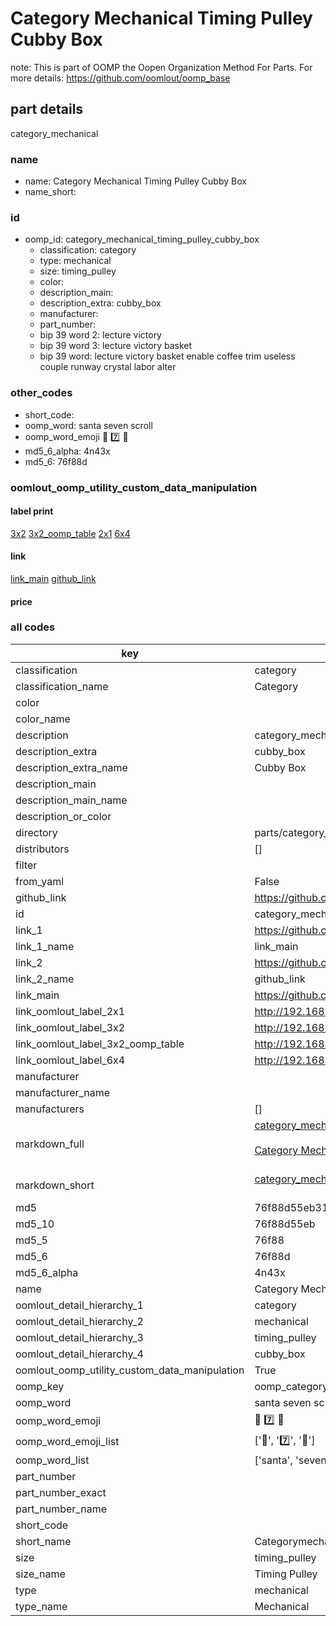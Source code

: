 # Category Mechanical Timing Pulley Cubby Box  

note: This is part of OOMP the Oopen Organization Method For Parts. For more details: https://github.com/oomlout/oomp_base

##  part details



category_mechanical

### name
* name: Category Mechanical Timing Pulley Cubby Box
* name_short: 
### id
* oomp_id: category_mechanical_timing_pulley_cubby_box
  * classification: category
  * type: mechanical
  * size: timing_pulley
  * color: 
  * description_main: 
  * description_extra: cubby_box
  * manufacturer: 
  * part_number: 
  * bip 39 word 2: lecture victory
  * bip 39 word 3: lecture victory basket
  * bip 39 word: lecture victory basket enable coffee trim useless couple runway crystal labor alter

### other_codes
* short_code: 
* oomp_word: santa seven scroll
* oomp_word_emoji :santa: :seven: :scroll:
* md5_6_alpha: 4n43x
* md5_6: 76f88d






### oomlout_oomp_utility_custom_data_manipulation
#### label print
[3x2](http://192.168.1.245:1112/?label=oomp%204n43x)
[3x2_oomp_table](http://192.168.1.107:1112/?label=oomp%204n43x)
[2x1](http://192.168.1.242:1112/?label=oomp%204n43x)
[6x4](http://192.168.1.55:1112/?label=oomp%204n43x)    

#### link

[link_main](https://github.com/oomlout/oomlout_oomp_current_version_messy/tree/main/parts/category_mechanical_timing_pulley_cubby_box) [github_link](https://github.com/oomlout/oomlout_oomp_part_src/tree/main/parts/category_mechanical_timing_pulley_cubby_box)                             

#### price







### all codes 
| key | value |  
| --- | --- |  
| classification | category |  
| classification_name | Category |  
| color |  |  
| color_name |  |  
| description | category_mechanical |  
| description_extra | cubby_box |  
| description_extra_name | Cubby Box |  
| description_main |  |  
| description_main_name |  |  
| description_or_color |   |  
| directory | parts/category_mechanical_timing_pulley_cubby_box |  
| distributors | [] |  
| filter |  |  
| from_yaml | False |  
| github_link | https://github.com/oomlout/oomlout_oomp_part_src/tree/main/parts/category_mechanical_timing_pulley_cubby_box |  
| id | category_mechanical_timing_pulley_cubby_box |  
| link_1 | https://github.com/oomlout/oomlout_oomp_current_version_messy/tree/main/parts/category_mechanical_timing_pulley_cubby_box |  
| link_1_name | link_main |  
| link_2 | https://github.com/oomlout/oomlout_oomp_part_src/tree/main/parts/category_mechanical_timing_pulley_cubby_box |  
| link_2_name | github_link |  
| link_main | https://github.com/oomlout/oomlout_oomp_current_version_messy/tree/main/parts/category_mechanical_timing_pulley_cubby_box |  
| link_oomlout_label_2x1 | http://192.168.1.242:1112/?label=oomp%204n43x |  
| link_oomlout_label_3x2 | http://192.168.1.245:1112/?label=oomp%204n43x |  
| link_oomlout_label_3x2_oomp_table | http://192.168.1.107:1112/?label=oomp%204n43x |  
| link_oomlout_label_6x4 | http://192.168.1.55:1112/?label=oomp%204n43x |  
| manufacturer |  |  
| manufacturer_name |  |  
| manufacturers | [] |  
| markdown_full | [category_mechanical_timing_pulley_cubby_box](https://github.com/oomlout/oomlout_oomp_current_version_messy/tree/main/parts/category_mechanical_timing_pulley_cubby_box)<br>[](https://github.com/oomlout/oomlout_oomp_current_version_messy/tree/main/parts/category_mechanical_timing_pulley_cubby_box)<br>[Category Mechanical Timing Pulley Cubby Box](https://github.com/oomlout/oomlout_oomp_current_version_messy/tree/main/parts/category_mechanical_timing_pulley_cubby_box)<br><br> |  
| markdown_short | [category_mechanical_timing_pulley_cubby_box](https://github.com/oomlout/oomlout_oomp_current_version_messy/tree/main/parts/category_mechanical_timing_pulley_cubby_box)<br><br> |  
| md5 | 76f88d55eb313e03a2969494267cebf8 |  
| md5_10 | 76f88d55eb |  
| md5_5 | 76f88 |  
| md5_6 | 76f88d |  
| md5_6_alpha | 4n43x |  
| name | Category Mechanical Timing Pulley Cubby Box |  
| oomlout_detail_hierarchy_1 | category |  
| oomlout_detail_hierarchy_2 | mechanical |  
| oomlout_detail_hierarchy_3 | timing_pulley |  
| oomlout_detail_hierarchy_4 | cubby_box |  
| oomlout_oomp_utility_custom_data_manipulation | True |  
| oomp_key | oomp_category_mechanical_timing_pulley_cubby_box |  
| oomp_word | santa seven scroll |  
| oomp_word_emoji | :santa: :seven: :scroll: |  
| oomp_word_emoji_list | [':santa:', ':seven:', ':scroll:'] |  
| oomp_word_list | ['santa', 'seven', 'scroll'] |  
| part_number |  |  
| part_number_exact |  |  
| part_number_name |  |  
| short_code |  |  
| short_name | Categorymechanical |  
| size | timing_pulley |  
| size_name | Timing Pulley |  
| type | mechanical |  
| type_name | Mechanical |  
